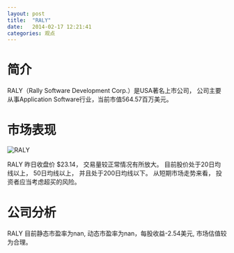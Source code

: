 ```yaml
---
layout: post
title:  "RALY"
date:   2014-02-17 12:21:41
categories: 观点
---
```


# 简介
RALY（Rally Software Development Corp.）是USA著名上市公司，
公司主要从事Application Software行业，当前市值564.57百万美元。

# 市场表现

![RALY](http://finviz.com/chart.ashx?t=RALY&ty=c&ta=1&p=d&s=l)

RALY 昨日收盘价 $23.14，
交易量较正常情况有所放大。
目前股价处于20日均线以上，
50日均线以上，
并且处于200日均线以下。
从短期市场走势来看，
投资者应当考虑超买的风险。

# 公司分析
RALY 目前静态市盈率为nan, 动态市盈率为nan，每股收益-2.54美元,
市场估值较为合理。
